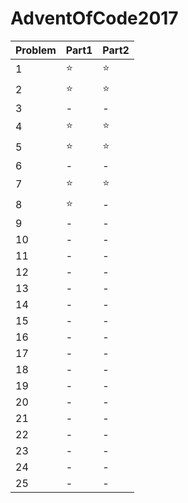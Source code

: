 # AdventOfCode2017

|Problem|Part1|Part2|
---|---|---
|1|⭐️|⭐️|
|2|⭐️|⭐️|
|3|-|-|
|4|⭐️|⭐️|
|5|⭐️|⭐️|
|6|-|-|
|7|⭐️|⭐️|
|8|⭐️|-|
|9|-|-|
|10|-|-|
|11|-|-|
|12|-|-|
|13|-|-|
|14|-|-|
|15|-|-|
|16|-|-|
|17|-|-|
|18|-|-|
|19|-|-|
|20|-|-|
|21|-|-|
|22|-|-|
|23|-|-|
|24|-|-|
|25|-|-|

